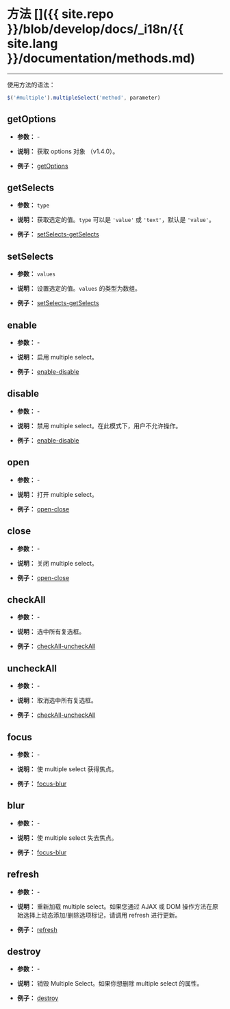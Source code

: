 # 方法 []({{ site.repo }}/blob/develop/docs/_i18n/{{ site.lang }}/documentation/methods.md)

---

使用方法的语法：

```js
$('#multiple').multipleSelect('method', parameter)
```

## getOptions

- **参数：** -

- **说明：** 获取 options 对象 （v1.4.0）。

- **例子：** [getOptions](../examples/#getOptions.html)

## getSelects

- **参数：** `type`

- **说明：** 获取选定的值。`type` 可以是 `'value'` 或 `'text'`，默认是 `'value'`。

- **例子：** [setSelects-getSelects](../examples/#setSelects-getSelects.html)

## setSelects

- **参数：**  `values`

- **说明：** 设置选定的值。`values` 的类型为数组。

- **例子：** [setSelects-getSelects](../examples/#setSelects-getSelects.html)

## enable

- **参数：**  -

- **说明：** 启用 multiple select。

- **例子：** [enable-disable](../examples/#enable-disable.html)

## disable

- **参数：**  -

- **说明：** 禁用 multiple select。在此模式下，用户不允许操作。

- **例子：** [enable-disable](../examples/#enable-disable.html)

## open

- **参数：**  -

- **说明：** 打开 multiple select。

- **例子：** [open-close](../examples/#open-close.html)

## close

- **参数：**  -

- **说明：** 关闭 multiple select。

- **例子：** [open-close](../examples/#open-close.html)

## checkAll

- **参数：**  -

- **说明：** 选中所有复选框。

- **例子：** [checkAll-uncheckAll](../examples/#checkAll-uncheckAll.html)

## uncheckAll

- **参数：**  -

- **说明：** 取消选中所有复选框。

- **例子：** [checkAll-uncheckAll](../examples/#checkAll-uncheckAll.html)

## focus

- **参数：**  -

- **说明：** 使 multiple select 获得焦点。

- **例子：** [focus-blur](../examples/#focus-blur.html)

## blur

- **参数：**  -

- **说明：** 使 multiple select 失去焦点。

- **例子：** [focus-blur](../examples/#focus-blur.html)

## refresh

- **参数：**  -

- **说明：** 重新加载 multiple select。如果您通过 AJAX 或 DOM 操作方法在原始选择上动态添加/删除选项标记，请调用 refresh 进行更新。

- **例子：** [refresh](../examples/#refresh.html)

## destroy

- **参数：**  -

- **说明：** 销毁 Multiple Select。如果你想删除 multiple select 的属性。

- **例子：** [destroy](../examples/#destroy.html)
